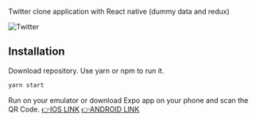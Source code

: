 Twitter clone application with React native (dummy data and redux)

![Twitter](https://github.com/safak/React-Native-Twitter-Clone/blob/master/react-native-twitter.gif)

## Installation

Download repository. Use yarn or npm to run it.

```bash
yarn start
```

Run on your emulator or download Expo app on your phone and scan the QR Code.
[👉IOS LINK](https://apps.apple.com/app/expo-client/id982107779)
[👉ANDROID LINK](https://play.google.com/store/apps/details?id=host.exp.exponent&hl=en_US)
